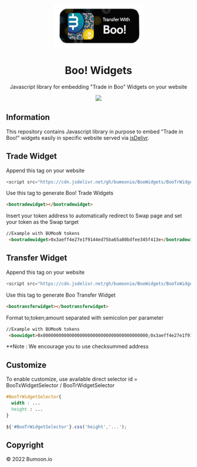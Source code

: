 <!-- PROJECT SHIELDS -->
<!--
*** I'm using markdown "reference style" links for readability.
*** Reference links are enclosed in brackets [ ] instead of parentheses ( ).
*** See the bottom of this document for the declaration of the reference variables
*** for contributors-url, forks-url, etc. This is an optional, concise syntax you may use.
*** https://www.markdownguide.org/basic-syntax/#reference-style-links
-->





<!-- PROJECT LOGO -->

<p align="center">
  <a href="https://github.com/bumoonio/BooWidgets">
    <img src="example2.png" alt="Logo" width="250" height="120">
  </a>

  <h1 style="font-weight:bold" align="center">Boo! Widgets</h1>

  <p align="center">
    Javascript library for embedding "Trade in Boo" Widgets on your website
  
  </p>
</p>
 
 <p align="center">
  <img src="https://github.com/trustwallet/assets/workflows/Check/badge.svg">
</p>


## Information

This repository contains Javascript library in purpose to embed "Trade in Boo!" widgets easily in specific website served via <a href="https://jsdelivr.com">jsDelivr</a>.

## Trade Widget
Append this tag on your website
```js
<script src="https://cdn.jsdelivr.net/gh/bumoonio/BooWidgets/BooTrWidgets.js"></script>
```
Use this tag to generate Boo! Trade Widgets
```html
<bootradewidget></bootradewidget>
```
Insert your token address to automatically redirect to Swap page and set your token as the Swap target
```html
//Example with BUMooN tokens
 <bootradewidget>0x3aeff4e27e1f9144ed75ba65a80bdfee345f413e</bootradewidget>
```
## Transfer Widget
Append this tag on your website
```js
<script src="https://cdn.jsdelivr.net/gh/bumoonio/BooWidgets/BooTxWidgets.js"></script>
```
Use this tag to generate Boo Transfer Widget
```html
<bootransferwidget></bootransferwidget>
```
Format to;token;amount separated with semicolon per parameter
```html
//Example with BUMooN tokens
 <boowidget>0x0000000000000000000000000000000000000000;0x3aeff4e27e1f9144ed75ba65a80bdfee345f413e;100</boowidget>
```
**Note : We encourage you to use checksummed address

## Customize
To enable customize, use available direct selector id = BooTxWidgetSelector / BooTrWidgetSelector
```css
#BooTrWidgetSelector{
  width : ...
  height : ...
}
```
```js
${'#BooTrWidgetSelector'}.css('height','...');
```




## Copyright

© 2022 Bumoon.io






<!-- MARKDOWN LINKS & IMAGES -->
[contributors-url]: https://github.com/bumoonio/bumoon/graphs/contributors
[linkedin-url]: https://www.linkedin.com/company/bumoon/mycompany/
